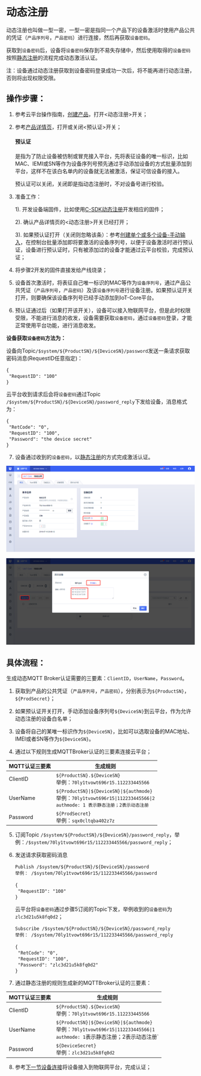 # 动态注册

动态注册也叫做一型一密，一型一密是指同一个产品下的设备激活时使用产品公共的凭证（`产品序列号`，`产品密码`）进行连接，然后再获取`设备密码`。

获取到`设备密码`后，设备将`设备密码`保存到不易失存储中，然后使用取得的`设备密码`按照[静态注册](/iot/uiot-core/device_develop_guide/authenticate_devices/unique-certificate-per-device_authentication)的流程完成动态激活认证。 


注：设备通过动态注册获取到设备密码登录成功一次后，将不能再进行动态注册，否则将出现权限受限。    



## 操作步骤：

1. 参考云平台操作指南，[创建产品](/iot/uiot-core/console_guide/product_device/create_products)，打开<动态注册>开关；

2. 参考[产品详情页](/iot/uiot-core/console_guide/product_device/create_products#产品详情)，打开或关闭<预认证>开关；

      #### 预认证  
	  
	  是指为了防止设备被仿制或冒充接入平台，先将表征设备的唯一标识，比如MAC、IEMI或SN等作为设备序列号预先通过手动添加设备的方式批量添加到平台，这样不在该白名单内的设备就无法被激活，保证可信设备的接入。
	  
	  预认证可以关闭，关闭即是指动态注册时，不对设备号进行校验。
	  


3. 准备工作：

   1). 开发设备端固件，比如使用[C-SDK动态注册](/iot/uiot-core/device_develop_guide/c_sdk_example/mqttinterface#动态认证)开发相应的固件；
   
   2). 确认产品详情页的<动态注册>开关已经打开；
   
   3). 如果预认证打开（关闭则忽略该条）：参考[创建单个或多个设备-手动输入](/iot/uiot-core/console_guide/product_device/create_devcies#创建单个或多个设备)，在控制台批量添加即将要激活的设备序列号，以便于设备激活时进行预认证，设备进行预认证时，只有被添加过的设备才能通过云平台校验，完成预认证；

   
4. 将步骤2开发的固件直接发给产线烧录；

5. 设备首次激活时，将表征自己唯一标识的MAC等作为`设备序列号`，通过产品公共凭证（`产品序列号`，`产品密码`）及该`设备序列号`进行设备注册。如果预认证开关打开，则要确保该设备序列号已经手动添加到IoT-Core平台。

6. 预认证通过后（如果打开该开关），设备可以接入物联网平台，但是此时权限受限，不能进行消息的收发，设备需要获取`设备密码`，通过`设备密码`登录，才能正常使用平台功能，进行消息收发。

**设备获取`设备密码`方法为：**

   设备向Topic`/$system/${ProductSN}/${DeviceSN}/password`发送一条请求获取密码消息(RequestID任意指定)：

   ```
   {
   	"RequestID": "100"
   }
   ```
   云平台收到请求后会将`设备密码`通过Topic `/$system/${ProductSN}/${DeviceSN}/password_reply`下发给设备，消息格式为：
   ```
   {
    "RetCode": "0", 
   	"RequestID": "100",
   	"Password": "the device secret"
   }
   ```

7. 设备通过收到的`设备密码`，以[静态注册](/iot/uiot-core/device_develop_guide/authenticate_devices/unique-certificate-per-device_authentication)的方式完成激活认证。



![动态注册](../../images/动态注册.png)

![手动输入](../../images/手动生成.png)



## 具体流程：

生成动态MQTT Broker认证需要的三要素：`ClientID`，`UserName`，`Password`。
1. 获取到产品的公共凭证（`产品序列号`，`产品密码`），分别表示为`${ProductSN}`，`${ProdSecret}`；

2. 如果预认证开关打开，手动添加设备序列号`${DeviceSN}`到云平台，作为允许动态注册的设备白名单；

3. 设备将自己的某唯一标识作为`${DeviceSN}`，比如可以选取设备的MAC地址、IMEI或者SN等作为`${DeviceSN}`。

4. 通过以下规则生成MQTTBroker认证的三要素连接云平台；

MQTT认证三要素| 生成规则
---|---
ClientID | `${ProductSN}.${DeviceSN}`<br>举例：`70ly1tvowt696r15.112233445566`
UserName | `${ProductSN}\|${DeviceSN}\|${authmode}`<br>举例：`70ly1tvowt696r15\|112233445566\|2`<br>`authmode: 1 表示静态注册；2表示动态注册`
Password | `${ProdSecret}`<br>举例：`sqx0cltqba402z7z`

5. 订阅Topic `/$system/${ProductSN}/${DeviceSN}/password_reply`，举例：`/$system/70ly1tvowt696r15/112233445566/password_reply`；

6. 发送请求获取密码消息
   ```
   Publish /$system/${ProductSN}/${DeviceSN}/password
   举例： /$system/70ly1tvowt696r15/112233445566/password
   
   {
   	"RequestID": "100"
   }
   ```
   云平台将`设备密码`通过步骤5订阅的Topic下发，举例收到的`设备密码`为`zlc3d21u5k8fq0d2`；
   ```
   Subscribe /$system/${ProductSN}/${DeviceSN}/password_reply
   举例： /$system/70ly1tvowt696r15/112233445566/password_reply
   
   {
    "RetCode": "0", 
   	"RequestID": "100",
   	"Password": "zlc3d21u5k8fq0d2"
   }
   ```

7. 通过静态注册的规则生成新的MQTTBroker认证的三要素：

MQTT认证三要素| 生成规则
---|---
ClientID | `${ProductSN}.${DeviceSN}`<br>举例：`70ly1tvowt696r15.112233445566`
UserName | `${ProductSN}\|${DeviceSN}\|${authmode}`<br>举例：`70ly1tvowt696r15\|112233445566\|1`<br>`authmode: 1`表示静态注册；2表示动态注册`
Password | `${DeviceSecret}`<br>举例：`zlc3d21u5k8fq0d2`

8. 参考[下一节设备连接](/iot/uiot-core/device_develop_guide/deviceconnect)将设备接入到物联网平台，完成认证；


